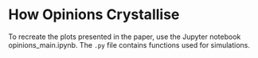 # How Opinions Crystallise

To recreate the plots presented in the paper, use the Jupyter notebook opinions_main.ipynb. The `.py` file contains functions used for simulations.
